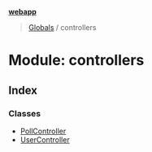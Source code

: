 **[webapp](../README.md)**

> [Globals](../globals.md) / controllers

# Module: controllers

## Index

### Classes

* [PollController](../classes/controllers.pollcontroller.md)
* [UserController](../classes/controllers.usercontroller.md)
